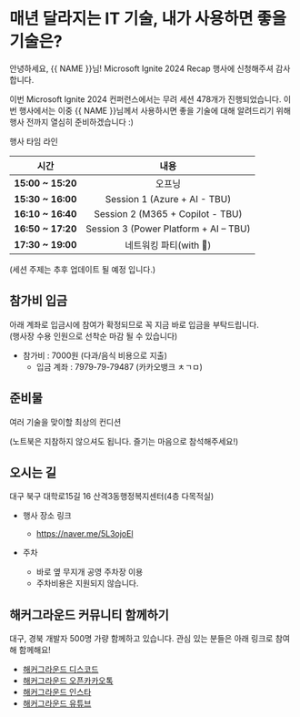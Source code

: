 # 매년 달라지는 IT 기술, 내가 사용하면 좋을 기술은?

안녕하세요, {{ NAME }}님! Microsoft Ignite 2024 Recap 행사에 신청해주셔 감사합니다.

이번 Microsoft Ignite 2024 컨퍼런스에서는 무려 세션 478개가 진행되었습니다. 이번 행사에서는 이중 {{ NAME }}님께서 사용하시면 좋을 기술에 대해 알려드리기 위해 행사 전까지 열심히 준비하겠습니다 :)

행사 타임 라인

| 시간          | 내용                                  |
| ------------- | :-------------------------------------: |
| **15:00 ~ 15:20** | 오프닝                                |
| **15:30 ~ 16:00** | Session 1 (Azure + AI - TBU)          |
| **16:10 ~ 16:40** | Session 2 (M365 + Copilot - TBU)      |
| **16:50 ~ 17:20** | Session 3 (Power Platform + AI – TBU) |
| **17:30 ~ 19:00** | 네트워킹 파티(with 🍕)                |

(세션 주제는 추후 업데이트 될 예정 입니다.)

## 참가비 입금

아래 계좌로 입금시에 참여가 확정되므로 꼭 지금 바로 입금을 부탁드립니다. <br>
(행사장 수용 인원으로 선착순 마감 될 수 있습니다)

- 참가비 : 7000원 (다과/음식 비용으로 지출)
  - 입금 계좌 : 7979-79-79487 (카카오뱅크 ㅊㄱㅁ)

## 준비물

여러 기술을 맞이할 최상의 컨디션

(노트북은 지참하지 않으셔도 됩니다. 즐기는 마음으로 참석해주세요!)

## 오시는 길

대구 북구 대학로15길 16 산격3동행정복지센터(4층 다목적실)

- 행사 장소 링크

  - https://naver.me/5L3ojoEl

- 주차
  - 바로 옆 무지개 공영 주차장 이용
  - 주차비용은 지원되지 않습니다.

## 해커그라운드 커뮤니티 함께하기

대구, 경북 개발자 500명 가량 함께하고 있습니다. 관심 있는 분들은 아래 링크로 참여해 함께해요!

- [해커그라운드 디스코드](https://hgrd.kr/discord)
- [해커그라운드 오픈카카오톡](https://hgrd.kr/open-kakao)
- [해커그라운드 인스타](https://hgrd.kr/insta)
- [해커그라운드 유튜브](https://hgrd.kr/youtube)
